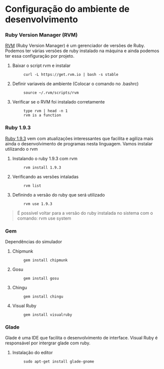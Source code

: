 Configuração do ambiente de desenvolvimento
==============================================

### Ruby Version Manager (RVM) ###

[RVM](https://rvm.io/rvm/install) (Ruby Version Manager) é um gerenciador de versões de Ruby. Podemos ter várias versões de ruby instalado na máquina e ainda podemos ter essa configuração por projeto.

1. Baixar o script rvm e instalar
			
			curl -L https://get.rvm.io | bash -s stable

2. Definir variaveis de ambiente (Colocar o comando no .bashrc)
		
			source ~/.rvm/scripts/rvm
	
3. Verificar se o RVM foi instalado corretamente

			type rvm | head -n 1
			rvm is a function

### Ruby 1.9.3 ###

[Ruby 1.9.3](http://ruby-doc.org/core-1.9.3/) vem com atualizações interessantes que facilita e agiliza mais ainda o desenvolvimento de programas nesta linguagem.
Vamos instalar utilizando o rvm

1. Instalando o ruby 1.9.3 com rvm

			rvm install 1.9.3

2. Verificando as versões intaladas

			rvm list

3. Definindo a versão do ruby que será utilizado

			rvm use 1.9.3

> É possível voltar para a versão do ruby instalada no sistema com o comando:
> 			rvm use system

### Gem ###

Dependências do simulador

1. Chipmunk

			gem install chipmunk

2. Gosu
	
			gem install gosu

3. Chingu

			gem install chingu

4. Visual Ruby

			gem install visualruby

### Glade ###

Glade é uma IDE que facilita o desenvolvimento de interface. Visual Ruby é responsável por intergrar glade com ruby.

1. Instalação do editor

			sudo apt-get install glade-gnome	

